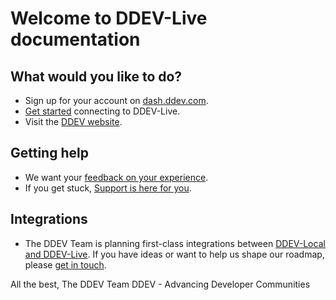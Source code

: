 # Welcome to DDEV-Live documentation

## What would you like to do? 
- Sign up for your account on [dash.ddev.com](https://dash.ddev.com/).
- [Get started](https://docs.ddev.com/getting-started/) connecting to DDEV-Live.
- Visit the [DDEV website](https://ddev.com/).

## Getting help
- We want your [feedback on your experience](https://dash.ddev.com/feedback/).
- If you get stuck, [Support is here for you](https://docs.ddev.com/support/).

## Integrations
- The DDEV Team is planning first-class integrations between [DDEV-Local and DDEV-Live](https://ddev.readthedocs.io/en/stable/users/providers/DDEV-Live/). If you have ideas or want to help us shape our roadmap, please [get in touch](https://dash.ddev.com/feedback/).

All the best,
The DDEV Team
DDEV - Advancing Developer Communities
